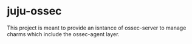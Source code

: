 # juju-ossec

This project is meant to provide an isntance of ossec-server to manage
charms which include the ossec-agent layer.
